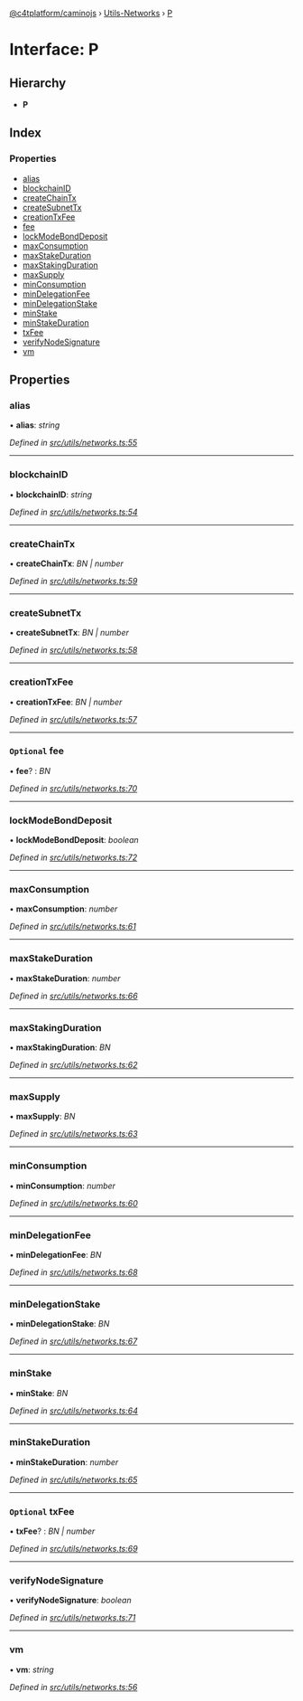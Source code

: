 [@c4tplatform/caminojs](../README.md) › [Utils-Networks](../modules/utils_networks.md) › [P](utils_networks.p.md)

# Interface: P

## Hierarchy

* **P**

## Index

### Properties

* [alias](utils_networks.p.md#alias)
* [blockchainID](utils_networks.p.md#blockchainid)
* [createChainTx](utils_networks.p.md#createchaintx)
* [createSubnetTx](utils_networks.p.md#createsubnettx)
* [creationTxFee](utils_networks.p.md#creationtxfee)
* [fee](utils_networks.p.md#optional-fee)
* [lockModeBondDeposit](utils_networks.p.md#lockmodebonddeposit)
* [maxConsumption](utils_networks.p.md#maxconsumption)
* [maxStakeDuration](utils_networks.p.md#maxstakeduration)
* [maxStakingDuration](utils_networks.p.md#maxstakingduration)
* [maxSupply](utils_networks.p.md#maxsupply)
* [minConsumption](utils_networks.p.md#minconsumption)
* [minDelegationFee](utils_networks.p.md#mindelegationfee)
* [minDelegationStake](utils_networks.p.md#mindelegationstake)
* [minStake](utils_networks.p.md#minstake)
* [minStakeDuration](utils_networks.p.md#minstakeduration)
* [txFee](utils_networks.p.md#optional-txfee)
* [verifyNodeSignature](utils_networks.p.md#verifynodesignature)
* [vm](utils_networks.p.md#vm)

## Properties

###  alias

• **alias**: *string*

*Defined in [src/utils/networks.ts:55](https://github.com/chain4travel/caminojs/blob/8077d740/src/utils/networks.ts#L55)*

___

###  blockchainID

• **blockchainID**: *string*

*Defined in [src/utils/networks.ts:54](https://github.com/chain4travel/caminojs/blob/8077d740/src/utils/networks.ts#L54)*

___

###  createChainTx

• **createChainTx**: *BN | number*

*Defined in [src/utils/networks.ts:59](https://github.com/chain4travel/caminojs/blob/8077d740/src/utils/networks.ts#L59)*

___

###  createSubnetTx

• **createSubnetTx**: *BN | number*

*Defined in [src/utils/networks.ts:58](https://github.com/chain4travel/caminojs/blob/8077d740/src/utils/networks.ts#L58)*

___

###  creationTxFee

• **creationTxFee**: *BN | number*

*Defined in [src/utils/networks.ts:57](https://github.com/chain4travel/caminojs/blob/8077d740/src/utils/networks.ts#L57)*

___

### `Optional` fee

• **fee**? : *BN*

*Defined in [src/utils/networks.ts:70](https://github.com/chain4travel/caminojs/blob/8077d740/src/utils/networks.ts#L70)*

___

###  lockModeBondDeposit

• **lockModeBondDeposit**: *boolean*

*Defined in [src/utils/networks.ts:72](https://github.com/chain4travel/caminojs/blob/8077d740/src/utils/networks.ts#L72)*

___

###  maxConsumption

• **maxConsumption**: *number*

*Defined in [src/utils/networks.ts:61](https://github.com/chain4travel/caminojs/blob/8077d740/src/utils/networks.ts#L61)*

___

###  maxStakeDuration

• **maxStakeDuration**: *number*

*Defined in [src/utils/networks.ts:66](https://github.com/chain4travel/caminojs/blob/8077d740/src/utils/networks.ts#L66)*

___

###  maxStakingDuration

• **maxStakingDuration**: *BN*

*Defined in [src/utils/networks.ts:62](https://github.com/chain4travel/caminojs/blob/8077d740/src/utils/networks.ts#L62)*

___

###  maxSupply

• **maxSupply**: *BN*

*Defined in [src/utils/networks.ts:63](https://github.com/chain4travel/caminojs/blob/8077d740/src/utils/networks.ts#L63)*

___

###  minConsumption

• **minConsumption**: *number*

*Defined in [src/utils/networks.ts:60](https://github.com/chain4travel/caminojs/blob/8077d740/src/utils/networks.ts#L60)*

___

###  minDelegationFee

• **minDelegationFee**: *BN*

*Defined in [src/utils/networks.ts:68](https://github.com/chain4travel/caminojs/blob/8077d740/src/utils/networks.ts#L68)*

___

###  minDelegationStake

• **minDelegationStake**: *BN*

*Defined in [src/utils/networks.ts:67](https://github.com/chain4travel/caminojs/blob/8077d740/src/utils/networks.ts#L67)*

___

###  minStake

• **minStake**: *BN*

*Defined in [src/utils/networks.ts:64](https://github.com/chain4travel/caminojs/blob/8077d740/src/utils/networks.ts#L64)*

___

###  minStakeDuration

• **minStakeDuration**: *number*

*Defined in [src/utils/networks.ts:65](https://github.com/chain4travel/caminojs/blob/8077d740/src/utils/networks.ts#L65)*

___

### `Optional` txFee

• **txFee**? : *BN | number*

*Defined in [src/utils/networks.ts:69](https://github.com/chain4travel/caminojs/blob/8077d740/src/utils/networks.ts#L69)*

___

###  verifyNodeSignature

• **verifyNodeSignature**: *boolean*

*Defined in [src/utils/networks.ts:71](https://github.com/chain4travel/caminojs/blob/8077d740/src/utils/networks.ts#L71)*

___

###  vm

• **vm**: *string*

*Defined in [src/utils/networks.ts:56](https://github.com/chain4travel/caminojs/blob/8077d740/src/utils/networks.ts#L56)*
